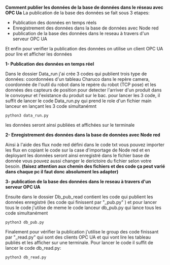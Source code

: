 **Comment publier les données de la base de données dans le réseau avec OPC Ua**
La publication de la base des données se fait sous 3 etapes:

-  Publication des données en temps réels
-  Enregistrement des données dans la base de données avec Node red
-  publication de la base des données dans le reseau à travers d'un serveur OPC UA

Et enfin pour verifier la publication des données on utilise un client OPC UA pour lire et afficher les données

**1-  Publication des données en temps réel**

Dans le dossier Data_run j'ai crée 3 codes qui publient trois type de données: coordonnées d'un tableau Charuco dans le repère camera, coordonnée de l'outil du robot dans le repère du robot (TCP pose) et les données des capteurs de position pour detecter l'arriver d'un produit dans le convoyeur et l'existance du produit sur le bac. pour lancer les 3 code, il suffit de lancer le code Data_run.py qui prend le role d'un fichier main lanceur en lançant les 3 code simultanémnt 

    python3 data_run.py

les données seront ainsi publiées et affichées sur le terminale

**2-  Enregistrement des données dans la base de données avec Node red**

Ainsi à l'aide des flux node red défini dans le code txt vous pouvez importer les flux en copiant le code sur la case d'importage de Node red et en deployant les données seront ainsi enregistré dans le fichier base de donnée vous pouvez aussi changer le derictoire du fichier selon votre besoin. 
**(faisez attention aux chemin des fichiers et des code ça peut varié dans chaque pc il faut donc absolument les adapter)**

**3-  publication de la base des données dans le reseau à travers d'un serveur OPC UA**

Ensuite dans le dossier Db_pub_read contient les code qui publient les données enregistré (les code qui finissent par "_pub.py" ) et pour lancer tous le code j'utilse de meme le code lanceur db_pub.py qui lance tous les code simultanément

    python3 db_pub.py

Finalement pour vérifier la publication j'utilise le group des code finissant par "_read.py" qui sont des clients OPC UA et qui vont lire les tableau publiés et les afficher sur une terminale. Pour lancer le code il suffit de lancer le code db_read.py:

    python3 db_read.py


